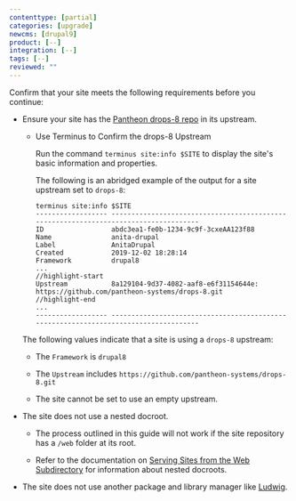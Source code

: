 ```yaml
---
contenttype: [partial]
categories: [upgrade]
newcms: [drupal9]
product: [--]
integration: [--]
tags: [--]
reviewed: ""
---
```


Confirm that your site meets the following requirements before you continue:

- Ensure your site has the [Pantheon drops-8 repo](https://github.com/pantheon-systems/drops-8) in its upstream.

   - Use Terminus to Confirm the drops-8 Upstream

     Run the command `terminus site:info $SITE` to display the site's basic information and properties.

     The following is an abridged example of the output for a site upstream set to `drops-8`:

     ```bash{outputLines:2-18}
     terminus site:info $SITE
     ------------------ -------------------------------------------------------------------------------------
     ID                 abdc3ea1-fe0b-1234-9c9f-3cxeAA123f88
     Name               anita-drupal
     Label              AnitaDrupal
     Created            2019-12-02 18:28:14
     Framework          drupal8
     ...
     //highlight-start
     Upstream           8a129104-9d37-4082-aaf8-e6f31154644e: https://github.com/pantheon-systems/drops-8.git
     //highlight-end
     ...
     ------------------ -------------------------------------------------------------------------------------
     ```

    The following values indicate that a site is using a `drops-8` upstream:

     - The `Framework` is `drupal8`

     - The `Upstream` includes `https://github.com/pantheon-systems/drops-8.git`

  - The site cannot be set to use an empty upstream.

- The site does not use a nested docroot.

   - The process outlined in this guide will not work if the site repository has a `/web` folder at its root.

   - Refer to the documentation on [Serving Sites from the Web Subdirectory](/nested-docroot) for information about nested docroots.

- The site does not use another package and library manager like [Ludwig](https://www.drupal.org/project/ludwig).
